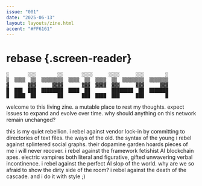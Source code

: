 ```yaml
---
issue: "001"
date: "2025-06-13"
layout: layouts/zine.html
accent: "#FF6161"
---
```


# rebase {.screen-reader}

```ascii {aria-hidden="true"}
░       ░░░        ░░       ░░░░      ░░░░      ░░░        ░
▒  ▒▒▒▒  ▒▒  ▒▒▒▒▒▒▒▒  ▒▒▒▒  ▒▒  ▒▒▒▒  ▒▒  ▒▒▒▒▒▒▒▒  ▒▒▒▒▒▒▒
▓       ▓▓▓      ▓▓▓▓       ▓▓▓  ▓▓▓▓  ▓▓▓      ▓▓▓      ▓▓▓
█  ███  ███  ████████  ████  ██        ████████  ██  ███████
█  ████  ██        ██       ███  ████  ███      ███        █
```

welcome to this living zine.
a mutable place to rest my thoughts.
expect issues to expand and evolve over time.
why should anything on this network remain unchanged?

this is my quiet rebellion.
i rebel against vendor lock-in by committing to directories of text files.
the ways of the old. the syntax of the young
i rebel against splintered social graphs.
their dopamine garden hoards pieces of me i will never recover.
i rebel against the framework fetishist AI blockchain apes.
electric vampires both literal and figurative, gifted unwavering verbal incontinence.
i rebel against the perfect AI slop of the world.
why are we so afraid to show the dirty side of the room?
i rebel against the death of the cascade.
and i do it with style ;)

